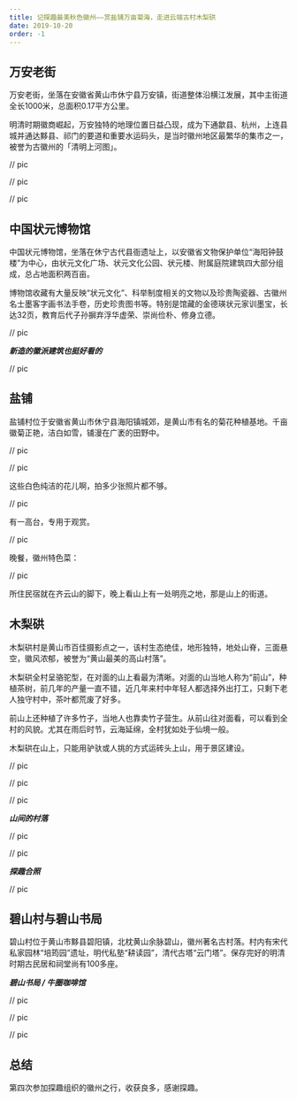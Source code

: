 ```yaml
---
title: 记探趣最美秋色徽州——赏盐铺万亩菊海，走进云端古村木梨硔
date: 2019-10-20
order: -1
---
```


## 万安老街

万安老街，坐落在安徽省黄山市休宁县万安镇，街道整体沿横江发展，其中主街道全长1000米，总面积0.17平方公里。

明清时期徽商崛起，万安独特的地理位置日益凸现，成为下通歙县、杭州，上连县城并通达黟县、祁门的要道和重要水运码头，是当时徽州地区最繁华的集市之一，被誉为古徽州的「清明上河图」。


// pic

// pic

// pic

## 中国状元博物馆

中国状元博物馆，坐落在休宁古代县衙遗址上，以安徽省文物保护单位“海阳钟鼓楼”为中心，由状元文化广场、状元文化公园、状元楼、附属庭院建筑四大部分组成，总占地面积两百亩。

博物馆收藏有大量反映“状元文化”、科举制度相关的文物以及珍贵陶瓷器、古徽州名士墨客字画书法手卷，历史珍贵图书等。特别是馆藏的金德瑛状元家训墨宝，长达32页，教育后代子孙摒弃浮华虚荣、崇尚俭朴、修身立德。

// pic

***新造的徽派建筑也挺好看的***

// pic

## 盐铺

盐铺村位于安徽省黄山市休宁县海阳镇城郊，是黄山市有名的菊花种植基地。千亩徽菊正艳，洁白如雪，铺漫在广袤的田野中。

// pic

// pic

这些白色纯洁的花儿啊，拍多少张照片都不够。

// pic

有一高台，专用于观赏。

// pic

晚餐，徽州特色菜：

// pic

所住民宿就在齐云山的脚下，晚上看山上有一处明亮之地，那是山上的街道。

## 木梨硔

木梨硔村是黄山市百佳摄影点之一，该村生态绝佳，地形独特，地处山脊，三面悬空，徽风浓郁，被誉为“黄山最美的高山村落”。

木梨硔全村呈骆驼型，在对面的山上看最为清晰。对面的山当地人称为“前山”，种植茶树，前几年的产量一直不错，近几年来村中年轻人都选择外出打工，只剩下老人独守村中，茶叶都荒废了好多。

前山上还种植了许多竹子，当地人也靠卖竹子营生。从前山往对面看，可以看到全村的风貌。尤其在雨后时节，云海延绵，全村犹如处于仙境一般。

木梨硔在山上，只能用驴驮或人挑的方式运砖头上山，用于景区建设。

// pic

// pic

// pic

***山间的村落***

// pic

// pic

***探趣合照***

// pic

## 碧山村与碧山书局

碧山村位于黄山市黟县碧阳镇，北枕黄山余脉碧山，徽州著名古村落。村内有宋代私家园林“培筠园”遗址，明代私塾“耕读园”，清代古塔“云门塔”。保存完好的明清时期古民居和祠堂尚有100多座。

***碧山书局 / 牛圈咖啡馆***

// pic

// pic

// pic

## 总结

第四次参加探趣组织的徽州之行，收获良多，感谢探趣。